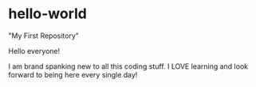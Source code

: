 # hello-world
"My First Repository"

Hello everyone!

I am brand spanking new to all this coding stuff. 
I LOVE learning and look forward to being here every single day!
